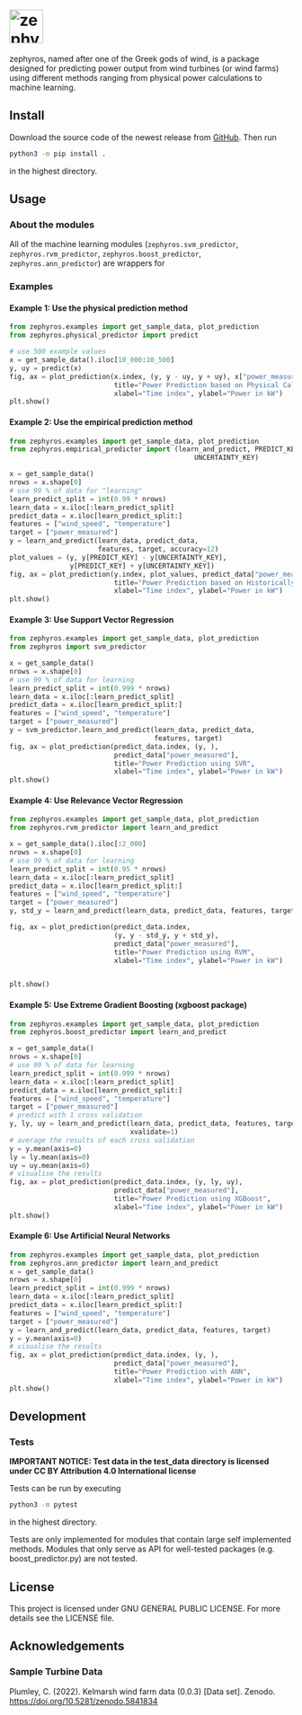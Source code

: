 # <img src="https://raw.githubusercontent.com/kenokrieger/zephyros/master/LOGO.png" alt="zephyros" height=60>

zephyros, named after one of the Greek gods of wind,
is a package designed for predicting power output from wind turbines
(or wind farms) using different methods ranging from physical power 
calculations to machine learning.

## Install

Download the source code of the newest release from
[GitHub](https://github.com/kenokrieger/zephyros). Then run
```bash
python3 -m pip install .
``` 
in the  highest directory.

## Usage

### About the modules

All of the machine learning modules 
(`zephyros.svm_predictor`, 
`zephyros.rvm_predictor`, 
`zephyros.boost_predictor`, 
`zephyros.ann_predictor`) are wrappers for 
### Examples

#### Example 1: Use the physical prediction method

```python
from zephyros.examples import get_sample_data, plot_prediction
from zephyros.physical_predictor import predict

# use 500 example values
x = get_sample_data().iloc[10_000:10_500]
y, uy = predict(x)
fig, ax = plot_prediction(x.index, (y, y - uy, y + uy), x["power_measured"],
                          title="Power Prediction based on Physical Calculations",
                          xlabel="Time index", ylabel="Power in kW")
plt.show()
```

#### Example 2: Use the empirical prediction method

```python
from zephyros.examples import get_sample_data, plot_prediction
from zephyros.empirical_predictor import (learn_and_predict, PREDICT_KEY,
                                              UNCERTAINTY_KEY)

x = get_sample_data()
nrows = x.shape[0]
# use 99 % of data for "learning"
learn_predict_split = int(0.99 * nrows)
learn_data = x.iloc[:learn_predict_split]
predict_data = x.iloc[learn_predict_split:]
features = ["wind_speed", "temperature"]
target = ["power_measured"]
y = learn_and_predict(learn_data, predict_data,
                      features, target, accuracy=12)
plot_values = (y, y[PREDICT_KEY] - y[UNCERTAINTY_KEY],
               y[PREDICT_KEY] + y[UNCERTAINTY_KEY])
fig, ax = plot_prediction(y.index, plot_values, predict_data["power_measured"],
                          title="Power Prediction based on Historically Measured Values",
                          xlabel="Time index", ylabel="Power in kW")
plt.show()
```

#### Example 3: Use Support Vector Regression
```python
from zephyros.examples import get_sample_data, plot_prediction
from zephyros import svm_predictor

x = get_sample_data()
nrows = x.shape[0]
# use 99 % of data for learning
learn_predict_split = int(0.999 * nrows)
learn_data = x.iloc[:learn_predict_split]
predict_data = x.iloc[learn_predict_split:]
features = ["wind_speed", "temperature"]
target = ["power_measured"]
y = svm_predictor.learn_and_predict(learn_data, predict_data,
                                    features, target)
fig, ax = plot_prediction(predict_data.index, (y, ),
                          predict_data["power_measured"],
                          title="Power Prediction using SVR",
                          xlabel="Time index", ylabel="Power in kW")
plt.show()
```

#### Example 4: Use Relevance Vector Regression
```python
from zephyros.examples import get_sample_data, plot_prediction
from zephyros.rvm_predictor import learn_and_predict

x = get_sample_data().iloc[:2_000]
nrows = x.shape[0]
# use 99 % of data for learning
learn_predict_split = int(0.95 * nrows)
learn_data = x.iloc[:learn_predict_split]
predict_data = x.iloc[learn_predict_split:]
features = ["wind_speed", "temperature"]
target = ["power_measured"]
y, std_y = learn_and_predict(learn_data, predict_data, features, target)

fig, ax = plot_prediction(predict_data.index,
                          (y, y - std_y, y + std_y),
                          predict_data["power_measured"],
                          title="Power Prediction using RVM",
                          xlabel="Time index", ylabel="Power in kW")


plt.show()
```

#### Example 5: Use Extreme Gradient Boosting (xgboost package)
```python
from zephyros.examples import get_sample_data, plot_prediction
from zephyros.boost_predictor import learn_and_predict

x = get_sample_data()
nrows = x.shape[0]
# use 99 % of data for learning
learn_predict_split = int(0.999 * nrows)
learn_data = x.iloc[:learn_predict_split]
predict_data = x.iloc[learn_predict_split:]
features = ["wind_speed", "temperature"]
target = ["power_measured"]
# predict with 1 cross validation
y, ly, uy = learn_and_predict(learn_data, predict_data, features, target,
                              xvalidate=1)
# average the results of each cross validation
y = y.mean(axis=0)
ly = ly.mean(axis=0)
uy = uy.mean(axis=0)
# visualise the results
fig, ax = plot_prediction(predict_data.index, (y, ly, uy),
                          predict_data["power_measured"],
                          title="Power Prediction using XGBoost",
                          xlabel="Time index", ylabel="Power in kW")
plt.show()
```

#### Example 6: Use Artificial Neural Networks
```python
from zephyros.examples import get_sample_data, plot_prediction
from zephyros.ann_predictor import learn_and_predict
x = get_sample_data()
nrows = x.shape[0]
learn_predict_split = int(0.999 * nrows)
learn_data = x.iloc[:learn_predict_split]
predict_data = x.iloc[learn_predict_split:]
features = ["wind_speed", "temperature"]
target = ["power_measured"]
y = learn_and_predict(learn_data, predict_data, features, target)
y = y.mean(axis=0)
# visualise the results
fig, ax = plot_prediction(predict_data.index, (y, ),
                          predict_data["power_measured"],
                          title="Power Prediction with ANN",
                          xlabel="Time index", ylabel="Power in kW")
plt.show()
```

## Development

### Tests

**IMPORTANT NOTICE: Test data in the test_data directory is 
licensed under CC BY Attribution 4.0 International license**

Tests can be run by executing 
```bash
python3 -m pytest
```
in the highest
directory.

Tests are only implemented for modules that contain large self implemented
methods. Modules that only serve as API for well-tested packages 
(e.g. boost_predictor.py) are not tested.

## License

This project is licensed under GNU GENERAL PUBLIC LICENSE.
For more details see the LICENSE file.

## Acknowledgements

### Sample Turbine Data

Plumley, C. (2022). Kelmarsh wind farm data (0.0.3) [Data set]. Zenodo.
https://doi.org/10.5281/zenodo.5841834
